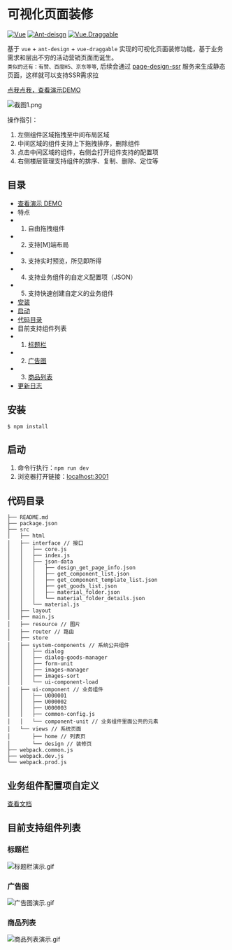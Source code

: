 # 可视化页面装修
[![Vue](https://img.shields.io/badge/Vue-%5E2.5.16-brightgreen)](https://cn.vuejs.org)
[![Ant-deisgn](https://img.shields.io/badge/Antd-v1.3.10-brightgreen)](https://antdv.com/)
[![Vue.Draggable](https://img.shields.io/badge/Vue.Draggable-v2.23.0-brightgreen)](https://github.com/SortableJS/Vue.Draggable)

基于 ```vue``` + ```ant-design``` + ```vue-draggable``` 实现的可视化页面装修功能，基于业务需求和层出不穷的活动营销页面而诞生。  
```类似的还有：有赞、百度H5、京东等等```, 后续会通过 [page-design-ssr](https://github.com/CullenNg/page-design-ssr) 服务来生成静态页面，这样就可以支持SSR需求拉

[点我点我，查看演示DEMO](https://cullenng.github.io/page-design/#/home)


![截图1.png](https://github.com/CullenNg/doc-images/blob/master/page-design/1.png)

操作指引：
1. 左侧组件区域拖拽至中间布局区域
2. 中间区域的组件支持上下拖拽排序，删除组件
3. 点击中间区域的组件，右侧会打开组件支持的配置项
4. 右侧楼层管理支持组件的排序、复制、删除、定位等

## 目录
* [查看演示 DEMO](https://cullenng.github.io/page-design/#/home)
* 特点
* 1. 自由拖拽组件
* 2. 支持[M]端布局
* 3. 支持实时预览，所见即所得
* 4. 支持业务组件的自定义配置项（JSON）
* 5. 支持快速创建自定义的业务组件
* [安装](https://github.com/CullenNg/page-design#安装)
* [启动](https://github.com/CullenNg/page-design#使用)
* [代码目录](#代码目录)
* 目前支持组件列表
* 1. [标题栏](https://github.com/CullenNg/page-design#标题栏)
* 2. [广告图](https://github.com/CullenNg/page-design#广告图)
* 3. [商品列表](https://github.com/CullenNg/page-design#商品列表)
* [更新日志](https://github.com/CullenNg/page-design#更新日志)

## 安装
```
$ npm install
```

## 启动
1. 命令行执行：```npm run dev```
2. 浏览器打开链接：[localhost:3001](http://localhost:3001)

## 代码目录
```
├── README.md
├── package.json
├── src
│   ├── html
│   ├── interface // 接口
│   │   ├── core.js
│   │   ├── index.js
│   │   ├── json-data
│   │   │   ├── design_get_page_info.json
│   │   │   ├── get_component_list.json
│   │   │   ├── get_component_template_list.json
│   │   │   ├── get_goods_list.json
│   │   │   ├── material_folder.json
│   │   │   └── material_folder_details.json
│   │   └── material.js
│   ├── layout
│   ├── main.js
│   ├── resource // 图片
│   ├── router // 路由
│   ├── store
│   ├── system-components // 系统公共组件
│   │   ├── dialog
│   │   ├── dialog-goods-manager
│   │   ├── form-unit
│   │   ├── images-manager
│   │   ├── images-sort
│   │   └── ui-component-load
│   ├── ui-component // 业务组件
│   │   ├── U000001
│   │   ├── U000002
│   │   ├── U000003
│   │   ├── common-config.js
│   │   └── component-unit // 业务组件里面公共的元素
│   └── views // 系统页面
│       ├── home // 列表页
│       └── design // 装修页
├── webpack.common.js
├── webpack.dev.js
└── webpack.prod.js
```

## 业务组件配置项自定义
[查看文档](https://github.com/CullenNg/page-design/blob/master/component-config.md)

## 目前支持组件列表

### 标题栏
![标题栏演示.gif](https://github.com/CullenNg/doc-images/blob/master/page-design/QQ20200619-105646.gif)

### 广告图
![广告图演示.gif](https://github.com/CullenNg/doc-images/blob/master/page-design/QQ20200619-180450.gif)

### 商品列表
![商品列表演示.gif](https://github.com/CullenNg/doc-images/blob/master/page-design/QQ20200619-181911.gif)
